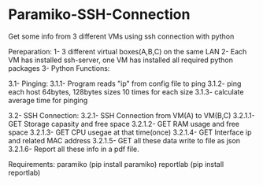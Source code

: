 # Paramiko-SSH-Connection
Get some info from 3 different VMs using ssh connection with python 

Pereparation:
1- 3 different virtual boxes(A,B,C) on the same LAN
2- Each VM has installed ssh-server, one VM has installed all required python packages
3- Python Functions:

3.1- Pinging:
3.1.1- Program reads "ip" from config file to ping
3.1.2- ping each host 64bytes, 128bytes sizes 10 times for each size
3.1.3- calculate average time for pinging

3.2- SSH Connection:
3.2.1- SSH Connection from VM(A) to VM(B,C)
3.2.1.1- GET Storage capasity and free space 
3.2.1.2- GET RAM usage and free space 
3.2.1.3- GET CPU usegae at that time(once)
3.2.1.4- GET Interface ip and related MAC address
3.2.1.5- GET all these data write to file as json
3.2.1.6- Report all these info in a pdf file.

Requirements:
paramiko (pip install paramiko)
reportlab (pip install reportlab)
